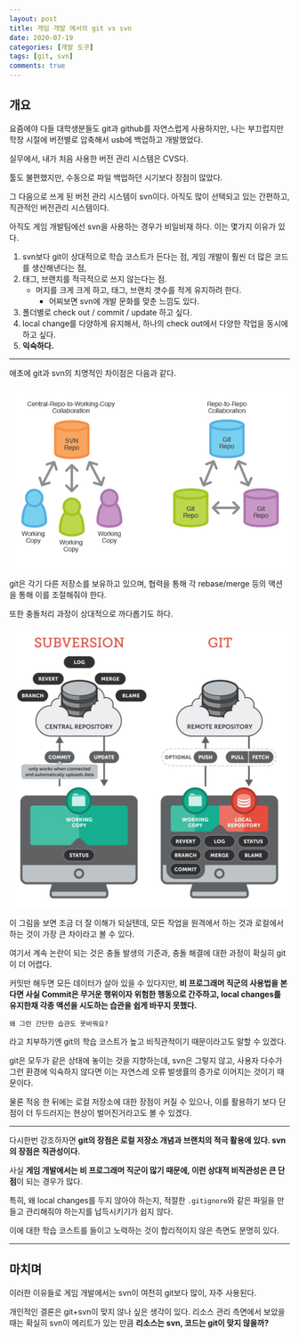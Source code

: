 ```yaml
---
layout: post
title: 게임 개발 에서의 git vs svn
date: 2020-07-19
categories: [개발 도구]
tags: [git, svn]
comments: true
---
```


## 개요

요즘에야 다들 대학생분들도 git과 github를 자연스럽게 사용하지만, 나는 부끄럽지만 학창 시절에 버전별로 압축해서 usb에 백업하고 개발했었다.

실무에서, 내가 처음 사용한 버전 관리 시스템은 CVS다.

툴도 불편했지만, 수동으로 파일 백업하던 시기보다 장점이 많았다.

그 다음으로 쓰게 된 버전 관리 시스템이 svn이다. 아직도 많이 선택되고 있는 간편하고, 직관적인 버전관리 시스템이다.

아직도 게임 개발팀에선 svn을 사용하는 경우가 비일비재 하다. 이는 몇가지 이유가 있다.

1. svn보다 git이 상대적으로 학습 코스트가 든다는 점, 게임 개발이 훨씬 더 많은 코드를 생산해낸다는 점,
2. 태그, 브랜치를 적극적으로 쓰지 않는다는 점.
    - 머지를 크게 크게 하고, 태그, 브랜치 갯수를 적게 유지하려 한다.
        - 어찌보면 svn에 개발 문화를 맞춘 느낌도 있다.
3. 폴더별로 check out / commit / update 하고 싶다.
4. local change를 다양하게 유지해서, 하나의 check out에서 다양한 작업을 동시에 하고 싶다.
5. **익숙하다.**

---

애초에 git과 svn의 치명적인 차이점은 다음과 같다.

![git_vs_svn_1](/img/2020/git_vs_svn_1.png)

git은 각기 다른 저장소를 보유하고 있으며, 협력을 통해 각 rebase/merge 등의 액션을 통해 이를 조절해줘야 한다.

또한 충돌처리 과정이 상대적으로 까다롭기도 하다.

![git_vs_svn_2](/img/2020/git_vs_svn_2.jpg)

이 그림을 보면 조금 더 잘 이해가 되실텐데, 모든 작업을 원격에서 하는 것과 로컬에서 하는 것이 가장 큰 차이라고 볼 수 있다.

여기서 계속 논란이 되는 것은 충돌 발생의 기준과, 충돌 해결에 대한 과정이 확실히 git이 더 어렵다.

커밋만 해두면 모든 데이터가 살아 있을 수 있다지만, **비 프로그래머 직군의 사용법을 본다면 사실 Commit은 무거운 행위이자 위험한 행동으로 간주하고, local changes를 유지한채 각종 액션을 시도하는 습관을 쉽게 바꾸지 못했다.**

    왜 그런 간단한 습관도 못바꿔요?

라고 치부하기엔 git의 학습 코스트가 높고 비직관적이기 때문이라고도 말할 수 있겠다.

git은 모두가 같은 상태에 놓이는 것을 지향하는데, svn은 그렇지 않고, 사용자 다수가 그런 환경에 익숙하지 않다면 이는 자연스레 오류 발생률의 증가로 이어지는 것이기 때문이다.

물론 적응 한 뒤에는 로컬 저장소에 대한 장점이 커질 수 있으나, 이를 활용하기 보다 단점이 더 두드러지는 현상이 벌어진거라고도 볼 수 있겠다.

---

다시한번 강조하자면 **git의 장점은 로컬 저장소 개념과 브랜치의 적극 활용에 있다. svn의 장점은 직관성이다.**

사실 **게임 개발에서는 비 프로그래머 직군이 많기 때문에, 이런 상대적 비직관성은 큰 단점**이 되는 경우가 많다.

특히, 왜 local changes를 두지 않아야 하는지, 적절한 `.gitignore`와 같은 파일을 만들고 관리해줘야 하는지를 납득시키기가 쉽지 않다.

이에 대한 학습 코스트를 들이고 노력하는 것이 합리적이지 않은 측면도 분명히 있다.

---

## 마치며

이러한 이유들로 게임 개발에서는 svn이 여전히 git보다 많이, 자주 사용된다.

개인적인 결론은 git+svn이 맞지 않나 싶은 생각이 있다. 리소스 관리 측면에서 보았을때는 확실히 svn이 메리트가 있는 만큼 **리소스는 svn, 코드는 git이 맞지 않을까?**